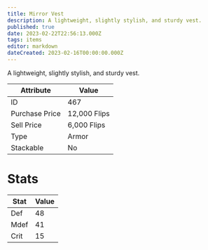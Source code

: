 ```yaml
---
title: Mirror Vest
description: A lightweight, slightly stylish, and sturdy vest.
published: true
date: 2023-02-22T22:56:13.000Z
tags: items
editor: markdown
dateCreated: 2023-02-16T00:00:00.000Z
---
```


A lightweight, slightly stylish, and sturdy vest.

|Attribute|Value|
|-|-|
|ID|467|
|Purchase Price|12,000 Flips|
|Sell Price|6,000 Flips|
|Type|Armor|
|Stackable|No|

# Stats
|Stat|Value|
|-|-|
|Def|48|
|Mdef|41|
|Crit|15|
